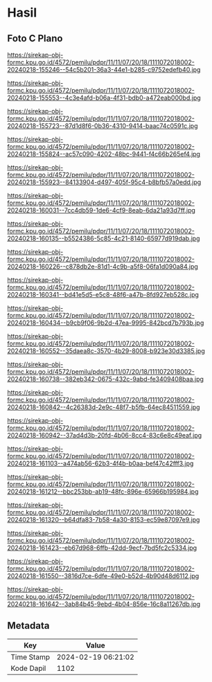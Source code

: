 # Hasil

## Foto C Plano

https://sirekap-obj-formc.kpu.go.id/4572/pemilu/pdpr/11/11/07/20/18/1111072018002-20240218-155246--54c5b201-36a3-44e1-b285-c9752edefb40.jpg

https://sirekap-obj-formc.kpu.go.id/4572/pemilu/pdpr/11/11/07/20/18/1111072018002-20240218-155553--4c3e4afd-b06a-4f31-bdb0-a472eab000bd.jpg

https://sirekap-obj-formc.kpu.go.id/4572/pemilu/pdpr/11/11/07/20/18/1111072018002-20240218-155723--87d1d8f6-0b36-4310-9414-baac74c0591c.jpg

https://sirekap-obj-formc.kpu.go.id/4572/pemilu/pdpr/11/11/07/20/18/1111072018002-20240218-155824--ac57c090-4202-48bc-9441-f4c66b265ef4.jpg

https://sirekap-obj-formc.kpu.go.id/4572/pemilu/pdpr/11/11/07/20/18/1111072018002-20240218-155923--84133904-d497-405f-95c4-b8bfb57a0edd.jpg

https://sirekap-obj-formc.kpu.go.id/4572/pemilu/pdpr/11/11/07/20/18/1111072018002-20240218-160031--7cc4db59-1de6-4cf9-8eab-6da21a93d7ff.jpg

https://sirekap-obj-formc.kpu.go.id/4572/pemilu/pdpr/11/11/07/20/18/1111072018002-20240218-160135--b5524386-5c85-4c21-8140-65977d919dab.jpg

https://sirekap-obj-formc.kpu.go.id/4572/pemilu/pdpr/11/11/07/20/18/1111072018002-20240218-160226--c878db2e-81d1-4c9b-a5f8-06fa1d090a84.jpg

https://sirekap-obj-formc.kpu.go.id/4572/pemilu/pdpr/11/11/07/20/18/1111072018002-20240218-160341--bd41e5d5-e5c8-48f6-a47b-8fd927eb528c.jpg

https://sirekap-obj-formc.kpu.go.id/4572/pemilu/pdpr/11/11/07/20/18/1111072018002-20240218-160434--b9cb9f06-9b2d-47ea-9995-842bcd7b793b.jpg

https://sirekap-obj-formc.kpu.go.id/4572/pemilu/pdpr/11/11/07/20/18/1111072018002-20240218-160552--35daea8c-3570-4b29-8008-b923e30d3385.jpg

https://sirekap-obj-formc.kpu.go.id/4572/pemilu/pdpr/11/11/07/20/18/1111072018002-20240218-160738--382eb342-0675-432c-9abd-fe3409408baa.jpg

https://sirekap-obj-formc.kpu.go.id/4572/pemilu/pdpr/11/11/07/20/18/1111072018002-20240218-160842--4c26383d-2e9c-48f7-b5fb-64ec84511559.jpg

https://sirekap-obj-formc.kpu.go.id/4572/pemilu/pdpr/11/11/07/20/18/1111072018002-20240218-160942--37ad4d3b-20fd-4b06-8cc4-83c6e8c49eaf.jpg

https://sirekap-obj-formc.kpu.go.id/4572/pemilu/pdpr/11/11/07/20/18/1111072018002-20240218-161103--a474ab56-62b3-4f4b-b0aa-bef47c42fff3.jpg

https://sirekap-obj-formc.kpu.go.id/4572/pemilu/pdpr/11/11/07/20/18/1111072018002-20240218-161212--bbc253bb-ab19-48fc-896e-65966b195984.jpg

https://sirekap-obj-formc.kpu.go.id/4572/pemilu/pdpr/11/11/07/20/18/1111072018002-20240218-161320--b64dfa83-7b58-4a30-8153-ec59e87097e9.jpg

https://sirekap-obj-formc.kpu.go.id/4572/pemilu/pdpr/11/11/07/20/18/1111072018002-20240218-161423--eb67d968-6ffb-42dd-9ecf-7bd5fc2c5334.jpg

https://sirekap-obj-formc.kpu.go.id/4572/pemilu/pdpr/11/11/07/20/18/1111072018002-20240218-161550--3816d7ce-6dfe-49e0-b52d-4b90d48d6112.jpg

https://sirekap-obj-formc.kpu.go.id/4572/pemilu/pdpr/11/11/07/20/18/1111072018002-20240218-161642--3ab84b45-9ebd-4b04-856e-16c8a11267db.jpg


## Metadata

| Key        | Value               |
| ---------- | ------------------- |
| Time Stamp | 2024-02-19 06:21:02 |
| Kode Dapil | 1102                |



